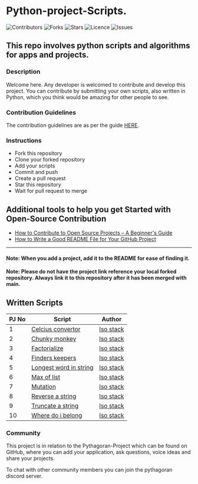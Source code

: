 ﻿# Python-project-Scripts.

![Contributors](https://img.shields.io/github/contributors/larymak/Python-project-Scripts?style=plastic)
![Forks](https://img.shields.io/github/forks/larymak/Python-project-Scripts)
![Stars](https://img.shields.io/github/stars/larymak/Python-project-Scripts)
![Licence](https://img.shields.io/github/license/larymak/Python-project-Scripts)
![Issues](https://img.shields.io/github/issues/larymak/Python-project-Scripts)

## This repo involves python scripts and algorithms for apps and projects.

### Description

Welcome here. Any developer is welcomed to contribute and develop this project.
You can contribute by submitting your own scripts, also written in Python, which you think would be amazing for other people to see.

### Contribution Guidelines

The contribution guidelines are as per the guide [HERE](https://github.com/D3vGh/python-project-scripts/blob/main/CONTRIBUTING.md).

### Instructions

- Fork this repository
- Clone your forked repository
- Add your scripts
- Commit and push
- Create a pull request
- Star this repository
- Wait for pull request to merge

## Additional tools to help you get Started with Open-Source Contribution

* [How to Contribute to Open Source Projects – A Beginner's Guide](https://www.freecodecamp.org/news/how-to-contribute-to-open-source-projects-beginners-guide/)
* [How to Write a Good README File for Your GitHub Project](https://www.freecodecamp.org/news/how-to-write-a-good-readme-file/)

-----------

#### Note: When you add a project, add it to the README for ease of finding it.
#### Note: Please do not have the project link reference your local forked repository. Always link it to this repository after it has been merged with main.

## Written Scripts

| PJ No | Script                                                                                                                                | Author                                                  |
| ----- | -------------------------------------------------------------------------------------------------------------------------------------- | ------------------------------------------------------- |
| 1     | [Celcius convertor](https://github.com/isostack/simple-syntax-python/tree/main/CELCIUS-FAHRENHEIT)                                     | [Iso stack](https://github.com/isostack)                  |
| 2     | [Chunky monkey](https://github.com/isostack/simple-syntax-python/tree/main/CHUNKY-MONKEY)                                               | [Iso stack](https://github.com/isostack)              |
| 3     | [Factorialize](https://github.com/isostack/simple-syntax-python/tree/main/FACTORIALIZE)                                             | [Iso stack](https://github.com/isostack)                  |
| 4     | [Finders keepers](https://github.com/isostack/simple-syntax-python/tree/main/FINDERS-KEEPERS)                                                       | [Iso stack](https://github.com/isostack)                  |
| 5     | [Longest word in string](https://github.com/isostack/simple-syntax-python/tree/main/LONGEST-WORD-IN-STRING)                                        | [Iso stack](https://github.com/isostack)                  |
| 6     | [Max of list](https://github.com/isostack/simple-syntax-python/tree/main/MAX-OF-LIST)                                              | [Iso stack](https://github.com/isostack)                  |
| 7     | [Mutation](https://github.com/isostack/simple-syntax-python/tree/main/MUTATION)                                       | [Iso stack](https://github.com/isostack)                  |
| 8     | [Reverse a string](https://github.com/isostack/simple-syntax-python/tree/main/REVERSE-A-STRING)                                     | [Iso stack](https://github.com/isostack)                  |
| 9     | [Truncate a string](https://github.com/isostack/simple-syntax-python/tree/main/TRUNCATE-A-STRING)                                               | [Iso stack](https://github.com/isostack)                  |
| 10    | [Where do i belong](https://github.com/isostack/simple-syntax-python/tree/main/WHERE-DO-I-BELONG)                                | [Iso stack](https://github.com/isostack)        |


### Community
This project is in relation to the Pythagoran-Project which can be found on GitHub, where you can add your application, ask questions, voice ideas 
and share your projects.

To chat with other community members you can join the pythagoran discord server.
